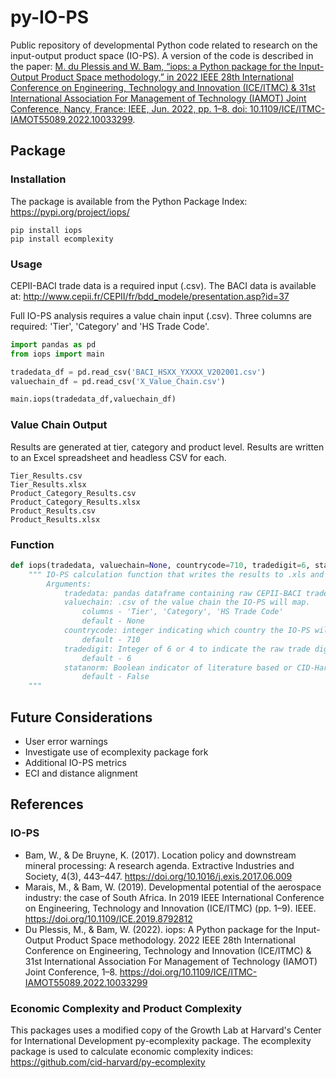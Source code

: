# py-IO-PS
Public repository of developmental Python code related to research on the input-output product space (IO-PS). A version of the code is described in the paper: [M. du Plessis and W. Bam, “iops: a Python package for the Input-Output Product Space methodology,” in 2022 IEEE 28th International Conference on Engineering, Technology and Innovation (ICE/ITMC) & 31st International Association For Management of Technology (IAMOT) Joint Conference, Nancy, France: IEEE, Jun. 2022, pp. 1–8. doi: 10.1109/ICE/ITMC-IAMOT55089.2022.10033299](https://doi.org/10.1109/ICE/ITMC-IAMOT55089.2022.10033299).

## Package

### Installation
The package is available from the Python Package Index: https://pypi.org/project/iops/

```text
pip install iops
pip install ecomplexity
```

### Usage
CEPII-BACI trade data is a required input (.csv). The BACI data is available at: http://www.cepii.fr/CEPII/fr/bdd_modele/presentation.asp?id=37

Full IO-PS analysis requires a value chain input (.csv). Three columns are required: 'Tier', 'Category' and 'HS Trade Code'.

```python
import pandas as pd
from iops import main

tradedata_df = pd.read_csv('BACI_HSXX_YXXXX_V202001.csv')
valuechain_df = pd.read_csv('X_Value_Chain.csv')

main.iops(tradedata_df,valuechain_df)
```

### Value Chain Output
Results are generated at tier, category and product level. Results are written to an Excel spreadsheet and headless CSV for each.
```text
Tier_Results.csv
Tier_Results.xlsx
Product_Category_Results.csv
Product_Category_Results.xlsx
Product_Results.csv
Product_Results.xlsx
```

### Function
```Python
def iops(tradedata, valuechain=None, countrycode=710, tradedigit=6, statanorm=False):
    """ IO-PS calculation function that writes the results to .xls and .csv
        Arguments:
            tradedata: pandas dataframe containing raw CEPII-BACI trade data.
            valuechain: .csv of the value chain the IO-PS will map.
                columns - 'Tier', 'Category', 'HS Trade Code'
                default - None
            countrycode: integer indicating which country the IO-PS will map.
                default - 710 
            tradedigit: Integer of 6 or 4 to indicate the raw trade digit summation level.
                default - 6 
            statanorm: Boolean indicator of literature based or CID-Harvard STATA normalization.
                default - False
    """
```
## Future Considerations
* User error warnings
* Investigate use of ecomplexity package fork
* Additional IO-PS metrics
* ECI and distance alignment
## References
### IO-PS

* Bam, W., & De Bruyne, K. (2017). Location policy and downstream mineral processing: A research agenda. Extractive Industries and Society, 4(3), 443–447. https://doi.org/10.1016/j.exis.2017.06.009
* Marais, M., & Bam, W. (2019). Developmental potential of the aerospace industry: the case of South Africa. In 2019 IEEE International Conference on Engineering, Technology and Innovation (ICE/ITMC) (pp. 1–9). IEEE. https://doi.org/10.1109/ICE.2019.8792812
* Du Plessis, M., & Bam, W. (2022). iops: A Python package for the Input-Output Product Space methodology. 2022 IEEE 28th International Conference on Engineering, Technology and Innovation (ICE/ITMC) & 31st International Association For Management of Technology (IAMOT) Joint Conference, 1–8. https://doi.org/10.1109/ICE/ITMC-IAMOT55089.2022.10033299


### Economic Complexity and Product Complexity
This packages uses a modified copy of the Growth Lab at Harvard's Center for International Development py-ecomplexity package. The ecomplexity package is used to calculate economic complexity indices: https://github.com/cid-harvard/py-ecomplexity

